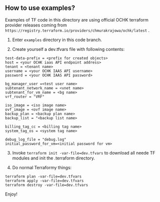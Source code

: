 ## How to use examples? ##

Examples of TF code in this directory are using official OCHK terraform provider releases coming from ```https://registry.terraform.io/providers/chmurakrajowa/ochk/latest``` .

1. Enter ```examples``` directory in this code branch.

2. Create yourself a dev.tfvars file with following contents:

```
test-data-prefix = <prefix for created objects>
host = <your OCHK iaas API endpoint address>
tenant = <tenant name>
username = <your OCHK IAAS API username>
password = <your OCHK IAAS API password>

bg_manager_user =<test user name>
subtenant_network_name = <vnet name>
subtenant_for_vm_name = <bg name>
vrf_router = "VRF"

iso_image = <iso image name>
ovf_image = <ovf image name>
backup_plan = <backup plan name>
backup_list = "<backup list name>

billing_tag_cc = <billing tag name>
system_tag_os = <system tag name>

debug_log_file = "debug.log"
initial_password_for_vm=<initial password for vm>
```

3. Invoke ```terraform init -var-file=dev.tfvars``` to download all neede TF modules and init the .terraform directory.

4. Do normal Terraformy things:

```
terraform plan -var-file=dev.tfvars
terraform apply -var-file=dev.tfvars
terraform destroy -var-file=dev.tfvars
```

Enjoy!
